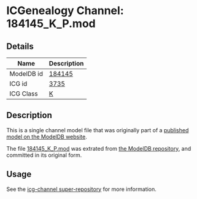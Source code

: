 # ICGenealogy Channel: 184145\_K\_P.mod

## Details

Name | Description
---- | -----------
ModelDB id | [184145](http://senselab.med.yale.edu/ModelDB/ShowModel.cshtml?model=184145)
ICG id | [3735](http://icg.neurotheory.ox.ac.uk/channels/1/3735)
ICG Class | [K](http://icg.neurotheory.ox.ac.uk/channels/1)

## Description

This is a single channel model file that was originally part of a [published model on the ModelDB website](http://senselab.med.yale.edu/mModelDB/ShowModel.cshtml?model=184145).

The file [184145\_K\_P.mod](184145_K_P.mod) was extrated from [the ModelDB repository](http://senselab.med.yale.edu/ModelDB/ShowModel.cshtml?model=184145), and committed in its original form.

## Usage

See the [icg-channel super-repository](https://github.com/icgenealogy/icg-channels) for more information.